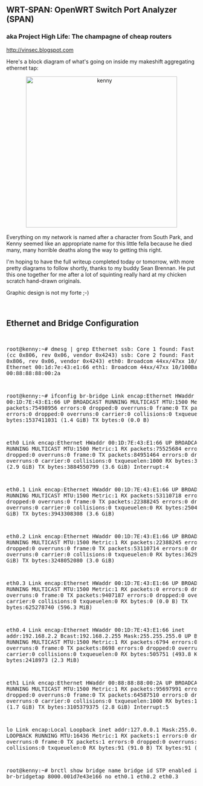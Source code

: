 <h2>WRT-SPAN: OpenWRT Switch Port Analyzer (SPAN)</h2>
<h3>aka Project High Life: The champagne of cheap routers</h3>

http://vinsec.blogspot.com

Here's a block diagram of what's going on inside my makeshift aggregating ethernet tap:<br />

<div class="separator" style="clear: both; text-align: center;">
  <a href="http://4.bp.blogspot.com/-M2VNQ9loqn8/T61oGYhsbMI/AAAAAAAAAE0/VcdiLoEO-vM/s1600/Kenny-inkscape.png"
    imageanchor="1" style="margin-left: 1em; margin-right: 1em;">
    <img alt="kenny" title="kenny" width="400" border="0"
      src="http://4.bp.blogspot.com/-M2VNQ9loqn8/T61oGYhsbMI/AAAAAAAAAE0/VcdiLoEO-vM/s1600/Kenny-inkscape.png"/>
  </a>
</div>
<br />
Everything on my network is named after a character from South Park, and Kenny seemed like an appropriate name for this little fella because he died many, many horrible deaths along the way to getting this right.

I'm hoping to have the full writeup completed today or tomorrow, with more pretty diagrams to follow shortly, thanks to my buddy Sean Brennan. He put this one together for me after a lot of squinting really hard at my chicken scratch hand-drawn originals.

Graphic design is not my forte ;-)

<br />
<h2>Ethernet and Bridge Configuration</h2>
<pre>

root@kenny:~# dmesg | grep Ethernet
ssb: Core 1 found: Fast Ethernet (cc 0x806, rev 0x06, vendor 0x4243)
ssb: Core 2 found: Fast Ethernet (cc 0x806, rev 0x06, vendor 0x4243)
eth0: Broadcom 44xx/47xx 10/100BaseT Ethernet 00:1d:7e:43:e1:66
eth1: Broadcom 44xx/47xx 10/100BaseT Ethernet 00:88:88:88:00:2a



root@kenny:~# ifconfig
br-bridge Link encap:Ethernet  HWaddr 00:1D:7E:43:E1:66
          UP BROADCAST RUNNING MULTICAST  MTU:1500  Metric:1
          RX packets:75498956 errors:0 dropped:0 overruns:0 frame:0
          TX packets:0 errors:0 dropped:0 overruns:0 carrier:0
          collisions:0 txqueuelen:0
          RX bytes:1537411031 (1.4 GiB)  TX bytes:0 (0.0 B)

eth0      Link encap:Ethernet  HWaddr 00:1D:7E:43:E1:66
          UP BROADCAST RUNNING MULTICAST  MTU:1500  Metric:1
          RX packets:75525684 errors:0 dropped:0 overruns:0 frame:0
          TX packets:84951464 errors:0 dropped:0 overruns:0 carrier:0
          collisions:0 txqueuelen:1000
          RX bytes:3219450758 (2.9 GiB)  TX bytes:3884550799 (3.6 GiB)
          Interrupt:4

eth0.1    Link encap:Ethernet  HWaddr 00:1D:7E:43:E1:66
          UP BROADCAST RUNNING MULTICAST  MTU:1500  Metric:1
          RX packets:53110718 errors:0 dropped:0 overruns:0 frame:0
          TX packets:22388245 errors:0 dropped:0 overruns:0 carrier:0
          collisions:0 txqueuelen:0
          RX bytes:2504502284 (2.3 GiB)  TX bytes:3943308308 (3.6 GiB)

eth0.2    Link encap:Ethernet  HWaddr 00:1D:7E:43:E1:66
          UP BROADCAST RUNNING MULTICAST  MTU:1500  Metric:1
          RX packets:22388245 errors:0 dropped:0 overruns:0 frame:0
          TX packets:53110714 errors:0 dropped:0 overruns:0 carrier:0
          collisions:0 txqueuelen:0
          RX bytes:3629872878 (3.3 GiB)  TX bytes:3248052080 (3.0 GiB)

eth0.3    Link encap:Ethernet  HWaddr 00:1D:7E:43:E1:66
          UP BROADCAST RUNNING MULTICAST  MTU:1500  Metric:1
          RX packets:0 errors:0 dropped:0 overruns:0 frame:0
          TX packets:9407187 errors:0 dropped:0 overruns:0 carrier:0
          collisions:0 txqueuelen:0
          RX bytes:0 (0.0 B)  TX bytes:625278740 (596.3 MiB)

eth0.4    Link encap:Ethernet  HWaddr 00:1D:7E:43:E1:66
          inet addr:192.168.2.2  Bcast:192.168.2.255  Mask:255.255.255.0
          UP BROADCAST RUNNING MULTICAST  MTU:1500  Metric:1
          RX packets:6794 errors:0 dropped:0 overruns:0 frame:0
          TX packets:8698 errors:0 dropped:0 overruns:0 carrier:0
          collisions:0 txqueuelen:0
          RX bytes:505751 (493.8 KiB)  TX bytes:2418973 (2.3 MiB)

eth1      Link encap:Ethernet  HWaddr 00:88:88:88:00:2A
          UP BROADCAST RUNNING MULTICAST  MTU:1500  Metric:1
          RX packets:95697991 errors:0 dropped:0 overruns:0 frame:0
          TX packets:64587510 errors:0 dropped:0 overruns:0 carrier:0
          collisions:0 txqueuelen:1000
          RX bytes:1880088266 (1.7 GiB)  TX bytes:3105379375 (2.8 GiB)
          Interrupt:5

lo        Link encap:Local Loopback
          inet addr:127.0.0.1  Mask:255.0.0.0
          UP LOOPBACK RUNNING  MTU:16436  Metric:1
          RX packets:1 errors:0 dropped:0 overruns:0 frame:0
          TX packets:1 errors:0 dropped:0 overruns:0 carrier:0
          collisions:0 txqueuelen:0
          RX bytes:91 (91.0 B)  TX bytes:91 (91.0 B)



root@kenny:~# brctl show
bridge name     bridge id               STP enabled     interfaces
br-bridgetap    8000.001d7e43e166       no              eth0.1
                                                        eth0.2
                                                        eth0.3
                                                        
</pre>